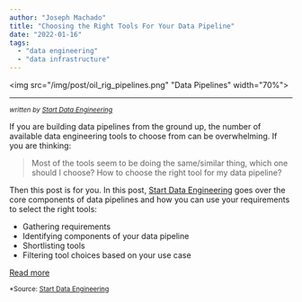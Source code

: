 ```yaml
---
author: "Joseph Machado"
title: "Choosing the Right Tools For Your Data Pipeline"
date: "2022-01-16"
tags:
  - "data engineering"
  - "data infrastructure"
---
```

<img src="/img/post/oil_rig_pipelines.png" "Data Pipelines" width="70%"><hr>

<sub><i>written by <a href="https://www.startdataengineering.com" target="_blank">Start Data Engineering</a></i></sub>

If you are building data pipelines from the ground up, the number of available data engineering tools to choose from can be overwhelming. If you are thinking:

> Most of the tools seem to be doing the same/similar thing, which one should I choose?
> How to choose the right tool for my data pipeline?

Then this post is for you. In this post, <a href="https://www.startdataengineering.com" target=_>Start Data Engineering</a> goes over the core components of data pipelines and how you can use your requirements to select the right tools:

* Gathering requirements
* Identifying components of your data pipeline
* Shortlisting tools
* Filtering tool choices based on your use case

<a href="https://www.startdataengineering.com/post/choose-tools-dp/" class="btn" target="_blank">Read more</a><br>

<sub>*Source: <a href="https://www.startdataengineering.com" target=_>Start Data Engineering</a></sub>